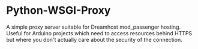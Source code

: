 Python-WSGI-Proxy
=================

A simple proxy server suitable for Dreamhost mod_passenger hosting.  Useful for Arduino projects which need to access resources behind HTTPS but where you don't actually care about the security of the connection.